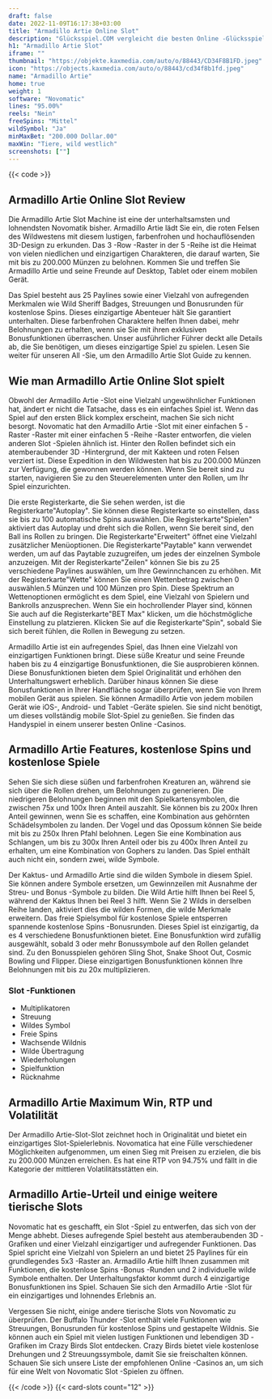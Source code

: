 ```yaml
---
draft: false
date: 2022-11-09T16:17:38+03:00
title: "Armadillo Artie Online Slot"
description: "Glücksspiel.COM vergleicht die besten Online -Glücksspiel -Sites und -spiele der Kanada.  Unabhängige Produktbewertungen und exklusive Anmeldeangebote. Jetzt spielen!"
h1: "Armadillo Artie Slot"
iframe: ""
thumbnail: "https://objekte.kaxmedia.com/auto/o/88443/CD34F8B1FD.jpeg"
icon: "https://objects.kaxmedia.com/auto/o/88443/cd34f8b1fd.jpeg"
name: "Armadillo Artie"
home: true
weight: 1
software: "Novomatic"
lines: "95.00%"
reels: "Nein"
freeSpins: "Mittel"
wildSymbol: "Ja"
minMaxBet: "200.000 Dollar.00"
maxWin: "Tiere, wild westlich"
screenshots: [""]
---
```


{{< code >}}<h2>Armadillo Artie Online Slot Review</h2><p>Die Armadillo Artie Slot Machine ist eine der unterhaltsamsten und lohnendsten Novomatik bisher. Armadillo Artie lädt Sie ein, die roten Felsen des Wildwestens mit diesem lustigen, farbenfrohen und hochauflösenden 3D-Design zu erkunden. Das 3 -Row -Raster in der 5 -Reihe ist die Heimat von vielen niedlichen und einzigartigen Charakteren, die darauf warten, Sie mit bis zu 200.000 Münzen zu belohnen. Kommen Sie und treffen Sie Armadillo Artie und seine Freunde auf Desktop, Tablet oder einem mobilen Gerät.</p><p>Das Spiel besteht aus 25 Paylines sowie einer Vielzahl von aufregenden Merkmalen wie Wild Sheriff Badges, Streuungen und Bonusrunden für kostenlose Spins. Dieses einzigartige Abenteuer hält Sie garantiert unterhalten. Diese farbenfrohen Charaktere helfen Ihnen dabei, mehr Belohnungen zu erhalten, wenn sie Sie mit ihren exklusiven Bonusfunktionen überraschen. Unser ausführlicher Führer deckt alle Details ab, die Sie benötigen, um dieses einzigartige Spiel zu spielen. Lesen Sie weiter für unseren All -Sie, um den Armadillo Artie Slot Guide zu kennen.</p><h2>Wie man Armadillo Artie Online Slot spielt</h2><p>Obwohl der Armadillo Artie -Slot eine Vielzahl ungewöhnlicher Funktionen hat, ändert er nicht die Tatsache, dass es ein einfaches Spiel ist. Wenn das Spiel auf den ersten Blick komplex erscheint, machen Sie sich nicht besorgt. Novomatic hat den Armadillo Artie -Slot mit einer einfachen 5 -Raster -Raster mit einer einfachen 5 -Reihe -Raster entworfen, die vielen anderen Slot -Spielen ähnlich ist. Hinter den Rollen befindet sich ein atemberaubender 3D -Hintergrund, der mit Kakteen und roten Felsen verziert ist. Diese Expedition in den Wildwesten hat bis zu 200.000 Münzen zur Verfügung, die gewonnen werden können. Wenn Sie bereit sind zu starten, navigieren Sie zu den Steuerelementen unter den Rollen, um Ihr Spiel einzurichten.</p><p>Die erste Registerkarte, die Sie sehen werden, ist die Registerkarte"Autoplay". Sie können diese Registerkarte so einstellen, dass sie bis zu 100 automatische Spins auswählen. Die Registerkarte"Spielen" aktiviert das Autoplay und dreht sich die Rollen, wenn Sie bereit sind, den Ball ins Rollen zu bringen. Die Registerkarte"Erweitert" öffnet eine Vielzahl zusätzlicher Menüoptionen. Die Registerkarte"Paytable" kann verwendet werden, um auf das Paytable zuzugreifen, um jedes der einzelnen Symbole anzuzeigen. Mit der Registerkarte"Zeilen" können Sie bis zu 25 verschiedene Paylines auswählen, um Ihre Gewinnchancen zu erhöhen. Mit der Registerkarte"Wette" können Sie einen Wettenbetrag zwischen 0 auswählen.5 Münzen und 100 Münzen pro Spin. Diese Spektrum an Wettenoptionen ermöglicht es dem Spiel, eine Vielzahl von Spielern und Bankrolls anzusprechen. Wenn Sie ein hochrollender Player sind, können Sie auch auf die Registerkarte"BET Max" klicken, um die höchstmögliche Einstellung zu platzieren. Klicken Sie auf die Registerkarte"Spin", sobald Sie sich bereit fühlen, die Rollen in Bewegung zu setzen.</p><p>Armadillo Artie ist ein aufregendes Spiel, das Ihnen eine Vielzahl von einzigartigen Funktionen bringt. Diese süße Kreatur und seine Freunde haben bis zu 4 einzigartige Bonusfunktionen, die Sie ausprobieren können. Diese Bonusfunktionen bieten dem Spiel Originalität und erhöhen den Unterhaltungswert erheblich. Darüber hinaus können Sie diese Bonusfunktionen in Ihrer Handfläche sogar überprüfen, wenn Sie von Ihrem mobilen Gerät aus spielen. Sie können Armadillo Artie von jedem mobilen Gerät wie iOS-, Android- und Tablet -Geräte spielen. Sie sind nicht benötigt, um dieses vollständig mobile Slot-Spiel zu genießen. Sie finden das Handyspiel in einem unserer besten Online -Casinos.</p><h2>Armadillo Artie Features, kostenlose Spins und kostenlose Spiele</h2><p>Sehen Sie sich diese süßen und farbenfrohen Kreaturen an, während sie sich über die Rollen drehen, um Belohnungen zu generieren. Die niedrigeren Belohnungen beginnen mit den Spielkartensymbolen, die zwischen 75x und 100x Ihren Anteil auszahlt. Sie können bis zu 200x Ihren Anteil gewinnen, wenn Sie es schaffen, eine Kombination aus gehörnten Schädelsymbolen zu landen. Der Vogel und das Opossum können Sie beide mit bis zu 250x Ihren Pfahl belohnen. Legen Sie eine Kombination aus Schlangen, um bis zu 300x Ihren Anteil oder bis zu 400x Ihren Anteil zu erhalten, um eine Kombination von Gophers zu landen. Das Spiel enthält auch nicht ein, sondern zwei, wilde Symbole.</p><p>Der Kaktus- und Armadillo Artie sind die wilden Symbole in diesem Spiel. Sie können andere Symbole ersetzen, um Gewinnzeilen mit Ausnahme der Streu- und Bonus -Symbole zu bilden. Die Wild Artie hilft Ihnen bei Reel 5, während der Kaktus Ihnen bei Reel 3 hilft. Wenn Sie 2 Wilds in derselben Reihe landen, aktiviert dies die wilden Formen, die wilde Merkmale erweitern. Das freie Spielsymbol für kostenlose Spiele entsperren spannende kostenlose Spins -Bonusrunden. Dieses Spiel ist einzigartig, da es 4 verschiedene Bonusfunktionen bietet. Eine Bonusfunktion wird zufällig ausgewählt, sobald 3 oder mehr Bonussymbole auf den Rollen gelandet sind. Zu den Bonusspielen gehören Sling Shot, Snake Shoot Out, Cosmic Bowling und Flipper. Diese einzigartigen Bonusfunktionen können Ihre Belohnungen mit bis zu 20x multiplizieren.</p><h3>
Slot -Funktionen</h3><ul>
<li></span>
Multiplikatoren</li>
<li></span>
Streuung</li>
<li></span>
Wildes Symbol</li>
<li></span>
Freie Spins</li>
<li></span>
Wachsende Wildnis</li>
<li></span>
Wilde Übertragung</li>
<li></span>
Wiederholungen</li>
<li></span>
Spielfunktion</li>
<li></span>
Rücknahme</li></ul><h2>Armadillo Artie Maximum Win, RTP und Volatilität</h2><p>Der Armadillo Artie-Slot-Slot zeichnet hoch in Originalität und bietet ein einzigartiges Slot-Spielerlebnis. Novomatica hat eine Fülle verschiedener Möglichkeiten aufgenommen, um einen Sieg mit Preisen zu erzielen, die bis zu 200.000 Münzen erreichen. Es hat eine RTP von 94.75% und fällt in die Kategorie der mittleren Volatilitätsstätten ein.</p><h2>Armadillo Artie-Urteil und einige weitere tierische Slots</h2><p>Novomatic hat es geschafft, ein Slot -Spiel zu entwerfen, das sich von der Menge abhebt. Dieses aufregende Spiel besteht aus atemberaubenden 3D -Grafiken und einer Vielzahl einzigartiger und aufregender Funktionen. Das Spiel spricht eine Vielzahl von Spielern an und bietet 25 Paylines für ein grundlegendes 5x3 -Raster an. Armadillo Artie hilft Ihnen zusammen mit Funktionen, die kostenlose Spins -Bonus -Runden und 2 individuelle wilde Symbole enthalten. Der Unterhaltungsfaktor kommt durch 4 einzigartige Bonusfunktionen ins Spiel. Schauen Sie sich den Armadillo Artie -Slot für ein einzigartiges und lohnendes Erlebnis an.</p><p>Vergessen Sie nicht, einige andere tierische Slots von Novomatic zu überprüfen. Der Buffalo Thunder -Slot enthält viele Funktionen wie Streuungen, Bonusrunden für kostenlose Spins und gestapelte Wildnis. Sie können auch ein Spiel mit vielen lustigen Funktionen und lebendigen 3D -Grafiken im Crazy Birds Slot entdecken. Crazy Birds bietet viele kostenlose Drehungen und 2 Streuungssymbole, damit Sie sie freischalten können. Schauen Sie sich unsere Liste der empfohlenen Online -Casinos an, um sich für eine Welt von Novomatic Slot -Spielen zu öffnen.</p>{{< /code >}}
 {{< card-slots count="12" >}}